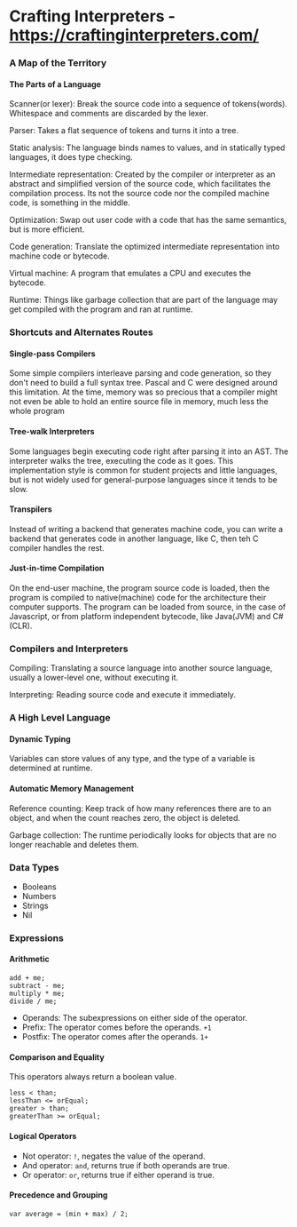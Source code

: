 # Crafting Interpreters - https://craftinginterpreters.com/


### A Map of the Territory

#### The Parts of  a Language
Scanner(or lexer): Break the source code into a sequence of tokens(words). Whitespace and comments are discarded by the lexer.

Parser: Takes a flat sequence of tokens and turns it into a tree.

Static analysis: The language binds names to values, and in statically typed languages, it does type checking.

Intermediate representation: Created by the compiler or interpreter as an abstract and simplified version of the source code, which facilitates the compilation process. Its not the source code nor the compiled machine code, is something in the middle.

Optimization: Swap out user code with a code that has the same semantics, but is more efficient.

Code generation: Translate the optimized intermediate representation into machine code or bytecode.

Virtual machine: A program that emulates a CPU and executes the bytecode.

Runtime: Things like garbage collection that are part of the language may get compiled with the program and ran at runtime.

### Shortcuts and Alternates Routes

#### Single-pass Compilers
Some simple compilers interleave parsing and code generation, so they don't need to build a full syntax tree. Pascal and C were designed around this limitation. At the time, memory was so precious that a compiler might not even be able to hold an entire source file in memory, much less the whole program

#### Tree-walk Interpreters
Some languages begin executing code right after parsing it into an AST. The interpreter walks the tree, executing the code as it goes. This implementation style is common for student projects and little languages, but is not widely used for general-purpose languages since it tends to be slow.

#### Transpilers
Instead of writing a backend that generates machine code, you can write a backend that generates code in another language, like C, then teh C compiler handles the rest.

#### Just-in-time Compilation
On the end-user machine, the program source code is loaded, then the program is compiled to native(machine) code for the architecture their computer supports. The program can be loaded from source, in the case of Javascript, or from platform independent bytecode, like Java(JVM) and C#(CLR).

### Compilers and Interpreters
Compiling: Translating a source language into another source language, usually a lower-level one, without executing it.

Interpreting: Reading source code and execute it immediately.

### A High Level Language

#### Dynamic Typing
Variables can store values of any type, and the type of a variable is determined at runtime.

#### Automatic Memory Management
Reference counting: Keep track of how many references there are to an object, and when the count reaches zero, the object is deleted.

Garbage collection: The runtime periodically looks for objects that are no longer reachable and deletes them.

### Data Types
- Booleans
- Numbers
- Strings
- Nil

### Expressions

#### Arithmetic
```
add + me;
subtract - me;
multiply * me;
divide / me;
```

- Operands: The subexpressions on either side of the operator.
- Prefix: The operator comes before the operands. `+1`
- Postfix: The operator comes after the operands. `1+`

#### Comparison and Equality
This operators always return a boolean value.
```
less < than;
lessThan <= orEqual;
greater > than;
greaterThan >= orEqual;
```

#### Logical Operators
- Not operator: `!`, negates the value of the operand.
- And operator: `and`, returns true if both operands are true.
- Or operator: `or`, returns true if either operand is true.

#### Precedence and Grouping
```
var average = (min + max) / 2;
```
